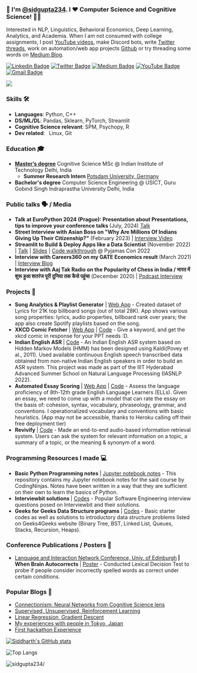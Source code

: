 ### 👋 I'm [@sidgupta234](https://www.languageof.me). I ❤️ Computer Science and Cognitive Science! 👨‍💻 
Interested in NLP, Linguistics, Behavioral Economics, Deep Learning, Analytics, and Academia.  When I am not consumed with college assignments, I post [YouTube videos](https://www.youtube.com/CollegeCompanion), make Discord bots, write [Twitter](https://www.twitter.com/sidgupta234) [threads](https://twitter.com/sidgupta234/status/1450455120911736839), work on automation/web app projects [Github](https://www.github.com/sidgupta234) or try threading some words on [Medium Blog](https://www.sidgupta234.medium.com).

[![Linkedin Badge](https://img.shields.io/badge/-sidgupta234-0e76a8?style=flat-square&logo=Linkedin&logoColor=white&link=https://www.linkedin.com/in/sidgupta234/)](https://www.linkedin.com/in/sidgupta234/)
[![Twitter Badge](https://img.shields.io/badge/-sidgupta234-00acee?style=flat-square&logo=Twitter&logoColor=white&link=https://www.twitter.com/sidgupta234/)](https://www.twitter.com/sidgupta234/)
[![Medium Badge](https://img.shields.io/badge/-@sidgupta234-000000?style=flat-square&labelColor=000000&logo=Medium&link=https://medium.com/@sidgupta234/)](https://medium.com/@sidgupta234)
[![YouTube Badge](https://img.shields.io/badge/-College_Companion-ff0000?style=flat-square&logo=Youtube&logoColor=white&link=https://www.youtube.com/c/CollegeCompanion)](https://www.youtube.com/c/CollegeCompanion)
[![Gmail Badge](https://img.shields.io/badge/-siddharthgupta234@gmail.com-c14438?style=flat-square&logo=Gmail&logoColor=white&link=mailto:siddharthgupta234@gmail.com)](mailto:siddharthgupta234@gmail.com)

<!-- ![This is Siddharth Gupta](https://i.ibb.co/FmnFhy6/kuso-Cartoon-16360057410673-avatar.jpg)-->
<img src="https://i.imgur.com/F056Hyv.png"/>

### Skills 🛠️
- **Languages**: Python, C++
- **DS/ML/DL**: Pandas, Sklearn, PyTorch, Streamlit
- **Cognitive Science relevant**:  SPM, Psychopy, R
- **Dev related**:  Linux, Git

 ### Education 🎓
- <b>[Master’s degree](https://cogsci.iitd.ac.in/msc2023/siddharth-gupta/)</b> Cognitive Science MSc @ Indian Institute of Technology Delhi, India
  - <b>Summer Research Intern </b>[Potsdam University, Germany](https://www.uni-potsdam.de/en/university-of-potsdam)
- <b>Bachelor's degree</b> Computer Science Engineering @ USICT, Guru Gobind Singh Indraprastha University Delhi, India

### Public talks 🗣 / Media
- <b> Talk at EuroPython 2024 (Prague): Presentation about Presentations, tips to improve your conference talks </b> (July, 2024) [Talk](https://www.youtube.com/watch?v=E6DF2RKi7cA)
- <b> Street Interview with Asian Boss on "Why Are Millions Of Indians Giving Up Their Citizenship?"</b> (February 2023) | [Interview Video](https://www.youtube.com/watch?v=Ov1iw61L1Dk)
- <b> Streamlit to Build & Deploy Apps like a Data Scientist</b> (November 2022)  | [Talk](https://www.youtube.com/watch?v=B1ovhcMIbc4&list=PLiwrSoq9tHkFxO4tgpWyGSu5xoSfzzB8P&index=29) | [Slides](https://docs.google.com/presentation/d/116kf2akZFXjGsDgZsfANTk5fmDcNIljXgmTrLAyzeFo/edit?usp=sharing) | [Code walkthrough](https://github.com/sidgupta234/Pyjamas_2022_Talk) @ Pyjamas Con 2022
- <b> Interview with Careers360 on my GATE Economics result </b> (March 2021) | [Interview Blog](https://engineering.careers360.com/articles/gate-2021-topper-interview-siddharth-gupta-air-18-xh)
- <b> Interview with Aaj Tak Radio on the Popularity of Chess in India / भारत में शुरू हुआ शतरंज पूरी दुनिया तक कैसे पहुंचा</b> (December 2020) |  [Podcast Interview](https://podcasts.aajtak.in/history-education/explainers/history-and-origin-of-chess-and-how-the-game-progressed-1179213-2020-12-18)

### Projects 🐾
- <b>Song Analytics & Playlist Generator</b> | [Web App](http://music-analytics-playlist-maker.herokuapp.com/) - Created dataset of Lyrics for 21K top billboard songs (out of total 28K). App shows various song properties: lyrics, audio properties, billboard rank over years; the app also create Spotify playlists based on the song.
- <b>XKCD Comic Fetcher</b> | [Web App](https://xkcd-fetcher.herokuapp.com/) | [Code](https://github.com/sidgupta234/xkcd-comic-fetcher) - Give a keyword, and get the xkcd comic in response for your PPT needs :D.
- <b>Indian English ASR </b> | [Code](https://github.com/sidgupta234/Indian_English_ASR) - An Indian English ASR system based on Hidden Markov Models (HMM) has been designed using Kaldi(Povey et al., 2011). Used available continuous English speech transcribed data obtained from non-native Indian English speakers in order to build an ASR system. This project was made as part of the IIIT Hyderabad Advanced Summer School on Natural Language Processing (IASNLP 2022).
- <b>Automated Essay Scoring </b> | [Web App](http://essay-rater.in/) | [Code](https://github.com/sidgupta234/kaggle_automated_essay_scoring) - Assess the language proficiency of 8th-12th grade English Language Learners (ELLs). Given an essay, we need to come up with a model that can rate the essay on the basis of: cohesion, syntax, vocabulary, phraseology, grammar, and conventions. I operationalized vocabulary and conventions with basic heuristics. (App may not be accessible, thanks to Heroku calling off their free deployment tier)
- <b>Revivify </b> | [Code](https://github.com/sidgupta234/Revivify) - Made an end-to-end audio-based information retrieval system. Users can ask the system for relevant information on a topic, a summary of a topic, or the meaning & synonym of a word.

### Programming Resources I made ‍💻
- <b> Basic Python Programming notes </b> | [Jupyter notebook notes](https://github.com/sidgupta234/CodingNinjas_DataScience_MachineLearning) - This repository contains my Jupyter notebook notes for the said course by CodingNinjas. Notes have been written in a way that they are sufficient on their own to learn the basics of Python.
- <b> Interviewbit solutions </b> | [Codes](https://github.com/sidgupta234/InterviewBit) - Popular Software Engineering interview questions posed on Interviewbit and their solutions.
- <b> Geeks for Geeks Data Structure programs </b> | [Codes](https://github.com/sidgupta234/GFG) - Basic starter codes as well as solutions to introductory data structure problems listed on Geeks4Geeks website (Binary Tree, BST, Linked List, Queues, Stacks, Recursion, Heaps).

### Conference Publications / Posters 📢
- [Language and Interaction Network Conference, Univ. of Edinburgh](https://linkedi2022.github.io)<b> | When Brain Autocorrects </b> | [Poster](https://continuous-fascinator-15a.notion.site/When-Brain-Autocorrects-0a708259d7bf45f0837d00edc259842b) - Conducted Lexical Decision Test to probe if people consider incorrectly spelled words as correct under certain conditions.

### Popular Blogs 📝
- [Connectionism: Neural Networks from Cognitive Science lens](https://medium.com/p/6ffdf5bb87be)
- [Supervised, Unsupervised, Reinforcement Learning](https://medium.com/p/e337a72fd675)
- [Linear Regression, Gradient Descent](https://sidgupta234.medium.com/stanford-coursera-machine-learning-know-all-about-linear-regression-and-gradient-descent-4d747c42cd31)
- [My experiences with people in Tokyo, Japan](https://medium.com/p/79ce772ce475)
- [First hackathon Experience](https://medium.com/p/732a3f203f19)

[![Siddharth's GitHub stats](https://github-readme-stats.vercel.app/api?username=sidgupta234&theme=radical)](https://github.com/sidgupta234/github-readme-stats)

![Top Langs](https://github-readme-stats.vercel.app/api/top-langs/?username=sidgupta234&layout=compact&theme=radical)

<p align="left"> <img src=https://komarev.com/ghpvc/?username=sidgupta234 alt=sidgupta234/> </p>
<!--
**sidgupta234/sidgupta234** is a ✨ _special_ ✨ repository because its `README.md` (this file) appears on your GitHub profile.

Here are some ideas to get you started:

- 🔭 I’m currently working on ...
- 🌱 I’m currently learning ...
- 👯 I’m looking to collaborate on ...
- 🤔 I’m looking for help with ...
- 💬 Ask me about ...
- 📫 How to reach me: ...
- 😄 Pronouns: ...
- ⚡ Fun fact: ...
-->
